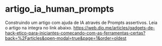 # artigo_ia_human_prompts
Construindo um artigo com ajuda de IA através de Prompts assertivos.
Leia o artigo na integra  no link abaixo.
https://web.dio.me/articles/gadgets-de-hack-etico-para-iniciantes-comecando-com-as-ferramentas-certas?back=%2Farticles&open-modal=true&page=1&order=oldest

